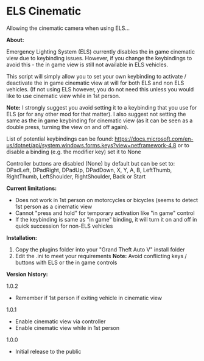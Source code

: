 # ELS Cinematic
Allowing the cinematic camera when using ELS...

**About:** 

Emergency Lighting System (ELS) currently disables the in game cinematic view due to keybinding issues. However, if you change the keybindings to avoid this - the in game view is still not available in ELS vehicles. 

This script will simply allow you to set your own keybinding to activate / deactivate the in game cinematic view at will for both ELS and non ELS vehicles. (If not using ELS however, you do not need this unless you would like to use cinematic view while in 1st person. 

**Note:** I strongly suggest you avoid setting it to a keybinding that you use for ELS (or for any other mod for that matter). I also suggest not setting the same as the in game keybinding for cinematic view (as it can be seen as a double press, turning the view on and off again).

List of potential keybindings can be found: https://docs.microsoft.com/en-us/dotnet/api/system.windows.forms.keys?view=netframework-4.8 or to disable a binding (e.g. the modifier key) set it to None

Controller buttons are disabled (None) by default but can be set to: DPadLeft, DPadRight, DPadUp, DPadDown, X, Y, A, B, LeftThumb, RightThumb, LeftShoulder, RightShoulder, Back or Start

**Current limitations:**

- Does not work in 1st person on motorcycles or bicycles (seems to detect 1st person as a cinematic view
- Cannot "press and hold" for temporary activation like "in game" control 
- If the keybinding is same as "in game" binding, it will turn it on and off in quick succession for non-ELS vehicles

**Installation:**

1. Copy the plugins folder into your "Grand Theft Auto V" install folder 
2. Edit the .ini to meet your requirements
**Note:** Avoid conflicting keys / buttons with ELS or the in game controls

**Version history:** 

1.0.2
- Remember if 1st person if exiting vehicle in cinematic view

1.0.1
- Enable cinematic view via controller
- Enable cinematic view while in 1st person

1.0.0
- Initial release to the public
